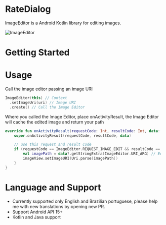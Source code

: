 # RateDialog

ImageEditor is a Android Kotlin library for editing images.

![ImageEditor](https://thumbs.gfycat.com/ThoroughDeliciousAmericanlobster.webp)

# Getting Started

# Usage

Call the image editor passing an image URI

```kotlin
ImageEditor(this) // Context
  .setImageUri(uri) // Image URI
  .create() // Call the Image Editor
```
Where you called the Image Editor, place onActivityResult, the Image Editor will cache the edited image and return your path

```kotlin
override fun onActivityResult(requestCode: Int, resultCode: Int, data: Intent?) {
    super.onActivityResult(requestCode, resultCode, data)

    // use this request and result code
    if (requestCode == ImageEditor.REQUEST_IMAGE_EDIT && resultCode == ImageEditor.RESULT_IMAGE_EDITED) {
        val imagePath = data?.getStringExtra(ImageEditor.URI_ARG) // Edited image path
        imageView.setImageURI(Uri.parse(imagePath))
    }
}
```
# Language and Support

* Currently supported only English and Brazilian portuguese, please help me with new translations by opening new PR.
* Support Android API 15+
* Kotlin and Java support

